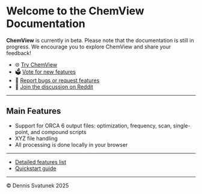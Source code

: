 # Welcome to the ChemView Documentation

**ChemView** is currently in beta. Please note that the documentation is still in progress. We encourage you to explore ChemView and share your feedback!

- 🌐 [Try ChemView](https://chem-view.svatunek-lab.com/)
- 🗳️ [Vote for new features](https://chem-view-voting.svatunek-lab.com/)
- 🐞 [Report bugs or request features](https://github.com/Svatunek-Lab/chemview-docs/issues)
- 💬 [Join the discussion on Reddit](https://www.reddit.com/r/ChemView/)

---

## Main Features

- Support for ORCA 6 output files: optimization, frequency, scan, single-point, and compound scripts
- XYZ file handling
- All processing is done locally in your browser

---

- [Detailed features list](features)
- [Quickstart guide](quickstart)

---

&copy; Dennis Svatunek 2025
